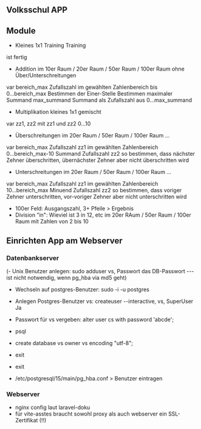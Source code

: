 ## Volksschul APP

## Module

- Kleines 1x1 Training Training

ist fertig
  
- Addition im 10er Raum / 20er Raum / 50er Raum / 100er Raum ohne Über/Unterschreitungen

var bereich_max
Zufallszahl im gewählten Zahlenbereich bis 0...bereich_max
Bestimmen der Einer-Stelle
Bestimmen maximaler Summand max_summand
Summand als Zufallszahl aus 0...max_summand
  
- Multiplikation kleines 1x1 gemischt

var zz1, zz2 mit zz1 und zz2 0...10
  
- Überschreitungen im 20er Raum / 50er Raum / 100er Raum ... 

var bereich_max
Zufallszahl zz1 im gewählten Zahlenbereich 0...bereich_max-10
Summand Zufallszahl zz2 so bestimmen, dass nächster Zehner überschritten, übernächster Zehner aber nicht überschritten wird

- Unterschreitungen im 20er Raum / 50er Raum / 100er Raum ... 

var bereich_max
Zufallszahl zz1 im gewählten Zahlenbereich 10...bereich_max
Minuend Zufallszahl zz2 so bestimmen, dass voriger Zehner unterschritten, vor-voriger Zehner aber nicht unterschritten wird

- 100er Feld: Ausgangszahl, 3+ Pfeile > Ergebnis
- Division "in": Wieviel ist 3 in 12, etc im 20er RAum / 50er Raum / 100er Raum mit Zahlen von 2 bis 10

## Einrichten App am Webserver

### Datenbankserver

(- Unix Benutzer anlegen: sudo adduser vs, Passwort das DB-Passwort  --- ist nicht notwendig, wenn pg_hba via md5 geht)
- Wechseln auf postgres-Benutzer: sudo -i -u postgres
- Anlegen Postgres-Benutzer vs: createuser --interactive, vs, SuperUser Ja
- Passwort für vs vergeben: alter user cs with password 'abcde';
- psql
- create database vs owner vs encoding "utf-8";
- exit
- exit

- /etc/postgresql/15/main/pg_hba.conf  > Benutzer eintragen

### Webserver

- nginx config laut laravel-doku
- für vite-asstes braucht sowohl proxy als auch webserver ein SSL-Zertifikat (!!)
